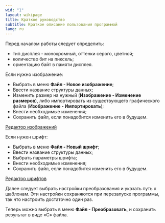```yaml
---
wid: "1"
layout: wikipage
title: Краткое руководство
subtitle: Краткое описание пользования программой
lang: ru
---
```

Перед началом работы следует определить:

  *  тип дисплея - монохромный, оттенки серого, цветной;
  *  количество бит на пиксель;
  *  ориентацию байт в памяти дисплея.

Если нужно изображение:

  *  Выбрать в меню **Файл - Новое изображение**;
  *  Ввести название структуры данных;
  *  Изменить размер на нужный (**Изображение - Изменение размеров**), либо импортировать из существующего графического файла (**Изображение - Импортировать**);
  *  Внести необходимые изменения;
  *  Сохранить файл, если понадобится изменить его в будущем.

[Редактор изображений](./image/)

Если нужен шрифт:

  *  Выбрать в меню **Файл - Новый шрифт**;
  *  Ввести название структуры данных;
  *  Выбрать параметры шрифта;
  *  Внести необходимые изменения;
  *  Сохранить файл, если понадобится изменить его в будущем.

[Редактор шрифтов](./font/)

Далее следует выбрать настройки преобразования и указать путь к шаблонам. Эти настройки сохраняются при перезапуске программы, так что настроить достаточно один раз.

Теперь можно выбрать в меню **Файл - Преобразовать**, и сохранить результат в виде «С» файла.
